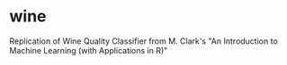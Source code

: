 # wine
Replication of Wine Quality Classifier from M. Clark's "An Introduction to Machine Learning (with Applications in R)"
